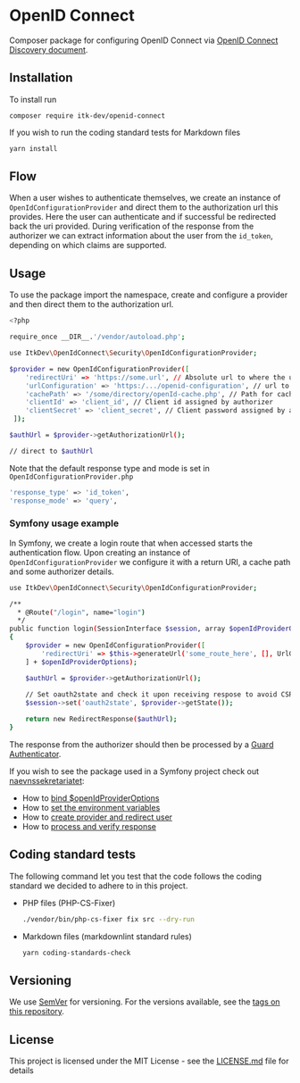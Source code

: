 # OpenID Connect

Composer package for configuring OpenID Connect via
[OpenID Connect Discovery document](https://openid.net/specs/openid-connect-discovery-1_0.html).

## Installation

To install run

```shell
composer require itk-dev/openid-connect
```

If you wish to run the coding standard tests for Markdown files

```sh
yarn install
```

## Flow

When a user wishes to authenticate themselves, we create an instance of
`OpenIdConfigurationProvider` and direct them to the authorization url this provides.
Here the user can authenticate and if successful be redirected back the uri provided.
During verification of the response from the authorizer we can extract
information about the user from the `id_token`, depending on which claims are supported.

## Usage

To use the package import the namespace, create and configure
a provider and then direct them to the authorization url.

```sh
<?php

require_once __DIR__.'/vendor/autoload.php';

use ItkDev\OpenIdConnect\Security\OpenIdConfigurationProvider;

$provider = new OpenIdConfigurationProvider([
    'redirectUri' => 'https://some.url', // Absolute url to where the user is redirected after a successful login            
    'urlConfiguration' => 'https:/.../openid-configuration', // url to OpenId Discovery document
    'cachePath' => '/some/directory/openId-cache.php', // Path for caching above discovery document
    'clientId' => 'client_id', // Client id assigned by authorizer
    'clientSecret' => 'client_secret', // Client password assigned by authorizer
 ]);

$authUrl = $provider->getAuthorizationUrl();

// direct to $authUrl
```

Note that the default response type and mode
is set in ```OpenIdConfigurationProvider.php```

```sh
'response_type' => 'id_token',
'response_mode' => 'query',
```

### Symfony usage example

In Symfony, we create a login route that when accessed starts
the authentication flow. Upon creating an instance of
`OpenIdConfigurationProvider` we configure it with a return URI,
a cache path and some authorizer details.

```sh
use ItkDev\OpenIdConnect\Security\OpenIdConfigurationProvider;

/**
  * @Route("/login", name="login")
  */
public function login(SessionInterface $session, array $openIdProviderOptions = []): Response
{
    $provider = new OpenIdConfigurationProvider([
        'redirectUri' => $this->generateUrl('some_route_here', [], UrlGeneratorInterface::ABSOLUTE_URL),
    ] + $openIdProviderOptions);

    $authUrl = $provider->getAuthorizationUrl();
    
    // Set oauth2state and check it upon receiving respose to avoid CSRF
    $session->set('oauth2state', $provider->getState());

    return new RedirectResponse($authUrl);
}
```

The response from the authorizer should then be processed by a
[Guard Authenticator](https://symfony.com/doc/current/security/guard_authentication.html).

If you wish to see the package used in a Symfony project
check out [naevnssekretariatet](https://github.com/itk-dev/naevnssekretariatet):

* How to [bind $openIdProviderOptions](https://github.com/itk-dev/naevnssekretariatet/blob/develop/config/services.yaml)
* How to [set the environment variables](https://github.com/itk-dev/naevnssekretariatet/blob/develop/.env)
* How to [create provider and redirect user](https://github.com/itk-dev/naevnssekretariatet/blob/develop/src/Controller/DefaultController.php)
* How to [process and verify response](https://github.com/itk-dev/naevnssekretariatet/blob/develop/src/Security/OpenIdLoginAuthenticator.php)

## Coding standard tests

The following command let you test that the code follows
the coding standard we decided to adhere to in this project.

* PHP files (PHP-CS-Fixer)

    ```sh
    ./vendor/bin/php-cs-fixer fix src --dry-run
    ```

* Markdown files (markdownlint standard rules)
  
    ```sh
    yarn coding-standards-check
    ```

## Versioning

We use [SemVer](http://semver.org/) for versioning.
For the versions available, see the
[tags on this repository](https://github.com/itk-dev/openid-connect/tags).

## License

This project is licensed under the MIT License - see the
[LICENSE.md](LICENSE.md) file for details
